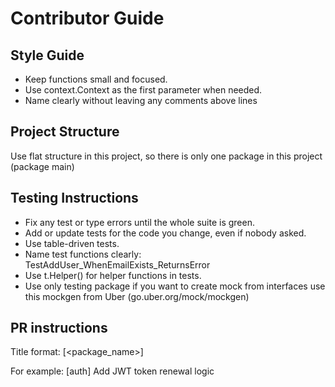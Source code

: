 # Contributor Guide

## Style Guide
- Keep functions small and focused.
- Use context.Context as the first parameter when needed.
- Name clearly without leaving any comments above lines

## Project Structure
Use flat structure in this project, so there is only one package in this project (package main)

## Testing Instructions
- Fix any test or type errors until the whole suite is green.
- Add or update tests for the code you change, even if nobody asked.
- Use table-driven tests.
- Name test functions clearly: TestAddUser_WhenEmailExists_ReturnsError
- Use t.Helper() for helper functions in tests.
- Use only testing package if you want to create mock from interfaces use this mockgen from Uber (go.uber.org/mock/mockgen)

## PR instructions
Title format: [<package_name>] <Short Description>

For example:
[auth] Add JWT token renewal logic

